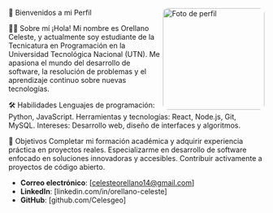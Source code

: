 🌟 Bienvenidos a mi Perfil
<img src="/mnt/data/A_professional-looking_profile_image_for_a_README_.png" alt="Foto de perfil" width="200" align="right" style="border-radius: 10px;">

👩‍💻 Sobre mí
¡Hola! Mi nombre es Orellano Celeste, y actualmente soy estudiante de la Tecnicatura en Programación en la Universidad Tecnológica Nacional (UTN).
Me apasiona el mundo del desarrollo de software, la resolución de problemas y el aprendizaje continuo sobre nuevas tecnologías.

🛠️ Habilidades
Lenguajes de programación: Python, JavaScript.
Herramientas y tecnologías: React, Node.js, Git, MySQL.
Intereses: Desarrollo web, diseño de interfaces y algoritmos.


🎯 Objetivos
Completar mi formación académica y adquirir experiencia práctica en proyectos reales.
Especializarme en desarrollo de software enfocado en soluciones innovadoras y accesibles.
Contribuir activamente a proyectos de código abierto.

- **Correo electrónico**: [celesteorellano14@gmail.com]
- **LinkedIn**: [linkedin.com/in/orellano-celeste]
- **GitHub**: [github.com/Celesgeo]
